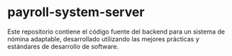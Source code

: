 # payroll-system-server
Este repositorio contiene el código fuente del backend para un sistema de nómina adaptable, desarrollado utilizando las mejores prácticas y estándares de desarrollo de software.

